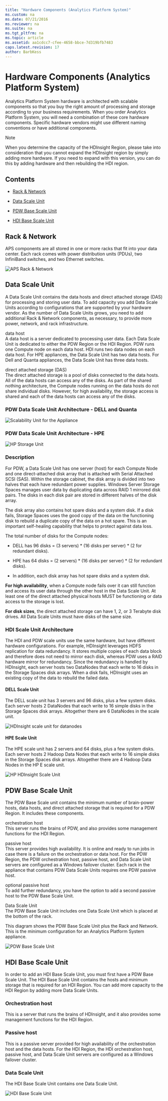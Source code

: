 ```yaml
---
title: "Hardware Components (Analytics Platform System)"
ms.custom: na
ms.date: 07/21/2016
ms.reviewer: na
ms.suite: na
ms.tgt_pltfrm: na
ms.topic: article
ms.assetid: aa1cdcc7-cfee-4658-bbce-7d319bfb7483
caps.latest.revision: 17
author: BarbKess
---
```

# Hardware Components (Analytics Platform System)
Analytics Platform System hardware is architected with scalable components so that you buy the right amount of processing and storage according to your business requirements. When you order Analytics Platform System, you will need a combination of these core hardware components. Specific hardware vendors might use different naming conventions or have additional components.  
  
> [!NOTE]  
> When you determine the capacity of the HDInsight Region, please take into consideration that you cannot expand the HDInsight region by simply adding more hardware. If you need to expand with this version, you can do this by adding hardware and then rebuilding the HDI region.  
  
## Contents  
  
-   [Rack & Network](#rackandnetwork)  
  
-   [Data Scale Unit](#datascaleunit)  
  
-   [PDW Base Scale Unit](#pdwbasescaleunit)  
  
-   [HDI Base Scale Unit](#hdibasescaleunit)  
  
## <a name="rackandnetwork"></a>Rack & Network  
APS components are all stored in one or more racks that fit into your data center. Each rack comes with power distribution units (PDUs), two InfiniBand switches, and two Ethernet switches.  
  
![APS Rack & Network](../../mpp/architecture/media/APS_HW_RackAndNetwork.png "APS_HW_RackAndNetwork")  
  
## <a name="datascaleunit"></a>Data Scale Unit  
A Data Scale Unit contains the data hosts and direct attached storage (DAS) for processing and storing user data. To add capacity you add Data Scale Units according to configurations that are supported by your hardware vendor. As the number of Data Scale Units grows, you need to add additional Rack & Network components, as necessary, to provide more power, network, and rack infrastructure.  
  
data host  
A data host is a server dedicated to processing user data. Each Data Scale Unit is dedicated to either the PDW Region or the HDI Region. PDW runs one Compute node on each data host. HDI runs two data nodes on each data host. For HPE appliances, the Data Scale Unit has two data hosts. For Dell and Quanta appliances, the Data Scale Unit has three data hosts.  
  
direct attached storage (DAS)  
The direct attached storage is a pool of disks connected to the data hosts. All of the data hosts can access any of the disks. As part of the shared nothing architecture, the Compute nodes running on the data hosts do not share individual disks. However, for high availability, the storage access is shared and each of the data hosts can access any of the disks.  
  
### PDW Data Scale Unit Architecture - DELL and Quanta  
![Scalability Unit for the Appliance](../../mpp/architecture/media/SQL_Server_PDW_HW_2012ScalabilityUnitDell.png "SQL_Server_PDW_HW_2012ScalabilityUnitDell")  
  
### PDW Data Scale Unit Architecture - HPE  
![HP Storage Unit](../../mpp/architecture/media/SQL_Server_PDW_HW_2012ScalabilityUnitHP.png "SQL_Server_PDW_HW_2012ScalabilityUnitHP")  
  
### Description  
For PDW, a Data Scale Unit has one server (host) for each Compute Node and one direct-attached disk array that is attached with Serial Attached SCSI (SAS). Within the storage cabinet, the disk array is divided into two halves that each have redundant power supplies. Windows Server Storage Spaces manages user data by duplicating data across RAID 1 mirrored disk pairs. The disks in each disk pair are stored in different halves of the disk array.  
  
The disk array also contains hot spare disks and a system disk. If a disk fails, Storage Spaces uses the good copy of the data on the functioning disk to rebuild a duplicate copy of the data on a hot spare. This is an important self-healing capability that helps to protect against data loss.  
  
The total number of disks for the Compute nodes:  
  
-   DELL has 96 disks = (3 servers) * (16 disks per server) \* (2 for redundant disks).  
  
-   HPE has 64 disks = (2 servers) * (16 disks per server) \* (2 for redundant disks).  
  
-   In addition, each disk array has hot spare disks and a system disk.  
  
**For high availability**, when a Compute node fails over it can still function and access its user data through the other host in the Data Scale Unit. At least one of the direct attached physical hosts MUST be functioning or data access to the storage is lost.  
  
**For disk sizes**, the direct attached storage can have 1, 2, or 3 Terabyte disk drives. All Data Scale Units must have disks of the same size.  
  
### <a name="scaleunits"></a>HDI Scale Unit Architecture  
The HDI and PDW scale units use the same hardware, but have different hardware configurations. For example, HDInsight leverages HDFS replication for data redundancy. It stores multiple copies of each data block and therefore does not need to mirror each disk, whereas PDW uses a RAID hardware mirror for redundancy. Since the redundancy is handled by HDInsight, each server hosts two DataNodes that each write to 16 disks in the Storage Spaces disk arrays. When a disk fails, HDInsight uses an existing copy of the data to rebuild the failed data.  
  
#### DELL Scale Unit  
The DELL scale unit has 3 servers and 96 disks, plus a few system disks. Each server hosts 2 DataNodes that each write to 16 simple disks in the Storage Spaces disk arrays. Altogether there are 6 DataNodes in the scale unit.  
  
![HDInsight scale unit for datanodes](../../mpp/architecture/media/APS_HW_MultiRegion_DELL_HDIScaleUnit.png "APS_HW_MultiRegion_DELL_HDIScaleUnit")  
  
#### HPE Scale Unit  
The HPE scale unit has 2 servers and 64 disks, plus a few system disks. Each server hosts 2 Hadoop Data Nodes that each write to 16 simple disks in the Storage Spaces disk arrays. Altogether there are 4 Hadoop Data Nodes in the HP E scale unit.  
  
![HP HDInsight Scale Unit](../../mpp/architecture/media/APS_HW_MultiRegion_HP_HDIScaleUnit.png "APS_HW_MultiRegion_HP_HDIScaleUnit")  
  
## <a name="pdwbasescaleunit"></a>PDW Base Scale Unit  
The PDW Base Scale unit contains the minimum number of brain-power hosts, data hosts, and direct attached storage that is required for a PDW Region. It includes these components.  
  
orchestration host  
This server runs the brains of PDW, and also provides some management functions for the HDI Region.  
  
passive host  
This server provides high availability. It is online and ready to run jobs in case there is a failure on the orchestration or data host. For the PDW Region, the PDW orchestration host, passive host, and Data Scale Unit servers are configured as a Windows failover cluster. Each rack in the appliance that contains PDW Data Scale Units requires one PDW passive host.  
  
optional passive host  
To add further redundancy, you have the option to add a second passive host to the PDW Base Scale Unit.  
  
Data Scale Unit  
The PDW Base Scale Unit includes one Data Scale Unit which is placed at the bottom of the rack.  
  
This diagram shows the PDW Base Scale Unit plus the Rack and Network. This is the minimum configuration for an Analytics Platform System appliance.  
  
![PDW Base Scale Unit](../../mpp/architecture/media/APS_HW_PDWBaseScaleUnit.png "APS_HW_PDWBaseScaleUnit")  
  
## <a name="hdibasescaleunit"></a>HDI Base Scale Unit  
In order to add an HDI Base Scale Unit, you must first have a PDW Base Scale Unit. The HDI Base Scale Unit contains the hosts and minimum storage that is required for an HDI Region. You can add more capacity to the HDI Region by adding more Data Scale Units.  
  
### Orchestration host  
This is a server that runs the brains of HDInsight, and it also provides some management functions for the HDI Region.  
  
### Passive host  
This is a passive server provided for high availability of the orchestration host and the data hosts. For the HDI Region, the HDI orchestration host, passive host, and Data Scale Unit servers are configured as a Windows failover cluster.  
  
### Data Scale Unit 
The HDI Base Scale Unit contains one Data Scale Unit.  
  
![HDI Base Scale Unit](../../mpp/architecture/media/APS_HW_HDIBaseScaleUnit.png "APS_HW_HDIBaseScaleUnit")  
